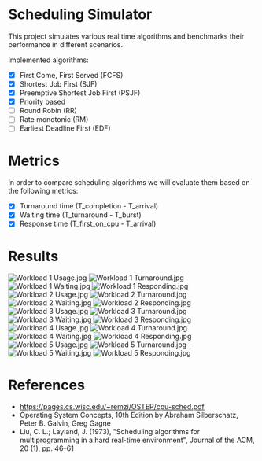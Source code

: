 # Scheduling Simulator

This project simulates various real time algorithms and benchmarks their
performance in different scenarios.

Implemented algorithms:

 - [x] First Come, First Served (FCFS)
 - [x] Shortest Job First (SJF)
 - [x] Preemptive Shortest Job First (PSJF)
 - [x] Priority based
 - [ ] Round Robin (RR)
 - [ ] Rate monotonic (RM)
 - [ ] Earliest Deadline First (EDF)

# Metrics

In order to compare scheduling algorithms we will evaluate them based on the
following metrics:

- [x] Turnaround time (T_completion - T_arrival)
- [x] Waiting time (T_turnaround - T_burst)
- [x] Response time (T_first_on_cpu - T_arrival)

# Results

![Workload 1 Usage.jpg](plots/Workload_1_Usage.jpg)
![Workload 1 Turnaround.jpg](plots/Workload_1_Turnaround.jpg)
![Workload 1 Waiting.jpg](plots/Workload_1_Waiting.jpg)
![Workload 1 Responding.jpg](plots/Workload_1_Responding.jpg)
![Workload 2 Usage.jpg](plots/Workload_2_Usage.jpg)
![Workload 2 Turnaround.jpg](plots/Workload_2_Turnaround.jpg)
![Workload 2 Waiting.jpg](plots/Workload_2_Waiting.jpg)
![Workload 2 Responding.jpg](plots/Workload_2_Responding.jpg)
![Workload 3 Usage.jpg](plots/Workload_3_Usage.jpg)
![Workload 3 Turnaround.jpg](plots/Workload_3_Turnaround.jpg)
![Workload 3 Waiting.jpg](plots/Workload_3_Waiting.jpg)
![Workload 3 Responding.jpg](plots/Workload_3_Responding.jpg)
![Workload 4 Usage.jpg](plots/Workload_4_Usage.jpg)
![Workload 4 Turnaround.jpg](plots/Workload_4_Turnaround.jpg)
![Workload 4 Waiting.jpg](plots/Workload_4_Waiting.jpg)
![Workload 4 Responding.jpg](plots/Workload_4_Responding.jpg)
![Workload 5 Usage.jpg](plots/Workload_5_Usage.jpg)
![Workload 5 Turnaround.jpg](plots/Workload_5_Turnaround.jpg)
![Workload 5 Waiting.jpg](plots/Workload_5_Waiting.jpg)
![Workload 5 Responding.jpg](plots/Workload_5_Responding.jpg)

# References
- https://pages.cs.wisc.edu/~remzi/OSTEP/cpu-sched.pdf
- Operating System Concepts, 10th Edition
by Abraham Silberschatz, Peter B. Galvin, Greg Gagne
- Liu, C. L.; Layland, J. (1973), "Scheduling algorithms for multiprogramming in a hard real-time environment", Journal of the ACM, 20 (1), pp. 46–61
